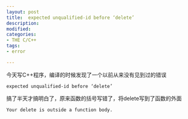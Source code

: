 ```yaml
---
layout: post
title:  expected unqualified-id before ‘delete’
description: 
modified: 
categories: 
- THE C/C++ 
tags:
- error

---
```


今天写C++程序，编译的时候发现了一个以前从来没有见到过的错误
	
	expected unqualified-id before ‘delete’

搞了半天才搞明白了，原来函数的括号写错了，将delete写到了函数的外面

	Your delete is outside a function body.



